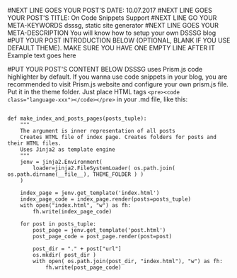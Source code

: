 #NEXT LINE GOES YOUR POST'S DATE:
10.07.2017
#NEXT LINE GOES YOUR POST'S TITLE: 
On Code Snippets Support
#NEXT LINE GO YOUR META-KEYWORDS
dsssg, static site generator
#NEXT LINE GOES YOUR META-DESCRIPTION
You will know how to setup your own DSSSG blog
#PUT YOUR POST INTRODUCTION BELOW (OPTIONAL, BLANK IF YOU USE DEFAULT THEME). MAKE SURE YOU HAVE ONE EMPTY LINE AFTER IT
Example text goes
here

#PUT YOUR POST'S CONTENT BELOW
DSSSG uses Prism.js code highlighter by default. If you wanna use code snippets in your blog, you are recommended to visit Prism.js website and configure your own prism.js file. Put it in the theme folder.
Just place HTML tags `<pre><code class="language-xxx"></code></pre>` in your .md file, like this:
<pre>
<code class="language-python">
def make_index_and_posts_pages(posts_tuple):
	"""
	The argument is inner representation of all posts
	Creates HTML file of index page. Creates folders for posts and their HTML files.
	Uses Jinja2 as template engine
	"""
	jenv = jinja2.Environment(
	    loader=jinja2.FileSystemLoader( os.path.join( os.path.dirname(__file__), THEME_FOLDER ) )
	)

	index_page = jenv.get_template('index.html')
	index_page_code = index_page.render(posts=posts_tuple)
	with open("index.html", "w") as fh:
	    fh.write(index_page_code)

	for post in posts_tuple:
		post_page = jenv.get_template('post.html')
		post_page_code = post_page.render(post=post)

		post_dir = "." + post["url"] 
		os.mkdir( post_dir )
		with open( os.path.join(post_dir, "index.html"), "w") as fh:
			fh.write(post_page_code)

</code>
</pre>

